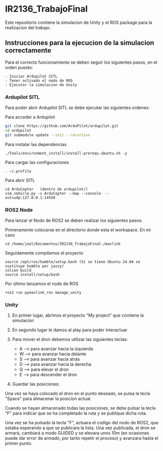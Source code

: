 # IR2136_TrabajoFinal 
 
Este repositorio contiene la simulacion de Unity y el ROS package para la realizacion del trabajo.


## Instrucciones para la ejecucion de la simulacion correctamente
Para el correcto funcionamiento se deben seguir los siguientes pasos, en el orden puesto:

    - Iniciar Ardupilot SITL
    - Tener activado el nodo de ROS
    - Ejecutar la simulacion de Unity

### Ardupilot SITL
Para poder abrir Ardupilot SITL se debe ejecutar las siguientes ordenes:

Para acceder a Ardupilot
```bash
git clone https://github.com/ArduPilot/ardupilot.git
cd ardupilot
git submodule update --init --recursive

```
Para instalar las dependencias
```
./Tools/environment_install/install-prereqs-ubuntu.sh -y
```
Para cargar las configuraciones
```
. ~/.profile
```
Para abrir SITL
```
cd ArduCopter   (dentro de ardupilot/)
sim_vehicle.py -v ArduCopter --map --console  --out=udp:127.0.0.1:14550
```
### ROS2 Node
Para lanzar el Nodo de ROS2 se deben realizar los siguientes pasos:

Primeramente colocarse en el directorio donde esta el workspace. En mi caso
```
cd /home/joel/Documentos/IR2136_TrabajoFinal-/mavlink
```
Seguidamente compilamos el proyecto
```
source /opt/ros/humble/setup.bash (Si se tiene Ubuntu 24.04 se sustituye humble por jazzy)
colcon build
source install/setup/bash
```
Por último lanzamos el nodo de ROS
```
ros2 run pymavlink_ros manage_unity
```

### Unity
1) En primer lugar, abrimos el proyecto "My project" que contiene la simulación
2) En segundo lugar le damos al play para poder interactuar 
3) Para mover el dron debemos utilizar las siguientes teclas:
    - A --> para avanzar hacia la izquierda
    - W --> para avanzar hacia delante
    - S --> para avanzar hacia atrás
    - D --> para avanzar hacia la derecha
    - Q --> para elevar el dron
    - E --> para descender el dron

4) Guardar las posiciones:

Una vez se haya colocado el dron en el punto deseado, se pulsa la tecla "Space" para almacenar la posicion actual.

Cuando se hayan almacenado todas las posiciones, se debe pulsar la tecla "F" para indicar que se ha completado la ruta y se publique dicha ruta.


Una vez se ha pulsado la tecla "F", actuara el codigo del nodo de ROS2, que estaba esperando a que se publicara la lista. Una vez publicada, el dron se armará, cambiará a modo GUIDED y se elevara unos 10m (en ocasiones puede dar error de armado, por tanto repetir el proceso) y avanzara hasta el primer punto.